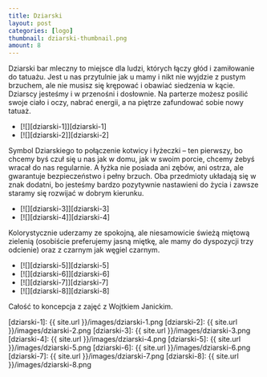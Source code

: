 ```yaml
---
title: Dziarski
layout: post
categories: [logo]
thumbnail: dziarski-thumbnail.png
amount: 8
---
```


Dziarski bar mleczny to miejsce dla ludzi, których łączy głód i zamiłowanie do tatuażu. Jest u nas przytulnie jak u mamy i nikt nie wyjdzie z pustym brzuchem, ale nie musisz się krępować i obawiać siedzenia w kącie. Dziarscy jesteśmy i w przenośni i dosłownie. Na parterze możesz posilić swoje ciało i oczy, nabrać energii, a na piętrze zafundować sobie nowy tatuaż.

* [![][dziarski-1]][dziarski-1]
* [![][dziarski-2]][dziarski-2]

Symbol Dziarskiego to połączenie kotwicy i łyżeczki – ten pierwszy, bo chcemy byś czuł się u nas jak w domu, jak w swoim porcie, chcemy żebyś wracał do nas regularnie. A łyżka nie posiada ani zębów, ani ostrza,  ale gwarantuje bezpieczeństwo i pełny brzuch. Oba przedmioty układają się w znak dodatni, bo jesteśmy bardzo pozytywnie nastawieni do życia i zawsze staramy się rozwijać w dobrym kierunku.

* [![][dziarski-3]][dziarski-3]
* [![][dziarski-4]][dziarski-4]

Kolorystycznie uderzamy ze spokojną, ale niesamowicie świeżą miętową zielenią (osobiście preferujemy jasną miętkę, ale mamy do dyspozycji trzy odcienie) oraz z czarnym jak węgiel czarnym.

* [![][dziarski-5]][dziarski-5]
* [![][dziarski-6]][dziarski-6]
* [![][dziarski-7]][dziarski-7]
* [![][dziarski-8]][dziarski-8]

Całość to koncepcja z zajęć z Wojtkiem Janickim.

[dziarski-1]: {{ site.url }}/images/dziarski-1.png
[dziarski-2]: {{ site.url }}/images/dziarski-2.png
[dziarski-3]: {{ site.url }}/images/dziarski-3.png
[dziarski-4]: {{ site.url }}/images/dziarski-4.png
[dziarski-5]: {{ site.url }}/images/dziarski-5.png
[dziarski-6]: {{ site.url }}/images/dziarski-6.png
[dziarski-7]: {{ site.url }}/images/dziarski-7.png
[dziarski-8]: {{ site.url }}/images/dziarski-8.png